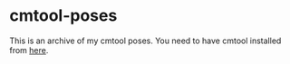 # cmtool-poses
This is an archive of my cmtool poses. You need to have cmtool installed from [here](https://github.com/imchillin/CMTool).
